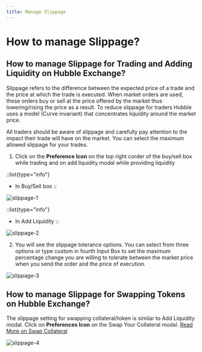 ```yaml
---
title: Manage Slippage
---
```


# How to manage Slippage?

## How to manage Slippage for Trading and Adding Liquidity on Hubble Exchange?

Slippage refers to the difference between the expected price of a trade and the price at which the trade is executed. When market orders are used, these orders buy or sell at the price offered by the market thus lowering/rising the price as a result. To reduce slippage for traders Hubble uses a model (Curve invariant) that concentrates liquidity around the market price.

All traders should be aware of slippage and carefully pay attention to the impact their trade will have on the market. You can select the maximum allowed slippage for your trades.

1. Click on the **Preference Icon** on the top right corder of the buy/sell box while trading and on add liquidity modal while providing liquidity

::list{type="info"}
- In Buy/Sell box
::

![slippage-1](/content/faq/slippage-1.png)

::list{type="info"}
- In Add Liquidity 
::

![slippage-2](/content/faq/slippage-2.png)

2. You will see the slippage tolerance options. You can select from three options or type custom in fourth Input Box to set the maximum percentage change you are willing to tolerate between the market price when you send the order and the price of execution.
    
![slippage-3](/content/faq/slippage-3.png)
    

## How to manage Slippage for Swapping Tokens on Hubble Exchange?

The slippage setting for swapping collateral/token is similar to Add Liquidity modal. Click on **Preferences Icon** on the Swap Your Collateral modal. [Read More on Swap Collateral](/docs/faq-dapp/how-to-settle-negative-husd-or-swap-collaterals-on-hubble-exchange)

![slippage-4](/content/faq/slippage-4.png)
